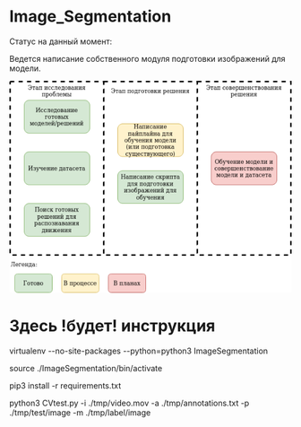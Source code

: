 # Image_Segmentation


Статус на данный момент:

Ведется написание собственного модуля подготовки изображений для модели.

![In progress](/Image_Segmentation.png "Схема работ")




# Здесь !будет! инструкция

virtualenv --no-site-packages --python=python3 ImageSegmentation


source ./ImageSegmentation/bin/activate


pip3 install -r requirements.txt


python3 CVtest.py -i ./tmp/video.mov -a ./tmp/annotations.txt -p ./tmp/test/image -m ./tmp/label/image
